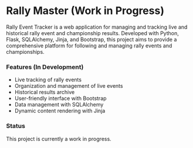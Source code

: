 # Rally Master (Work in Progress)

Rally Event Tracker is a web application for managing and tracking live and historical rally event and championship results. Developed with Python, Flask, SQLAlchemy, Jinja, and Bootstrap, this project aims to provide a comprehensive platform for following and managing rally events and championships.

### Features (In Development)
- Live tracking of rally events
- Organization and management of live events 
- Historical results archive
- User-friendly interface with Bootstrap
- Data management with SQLAlchemy
- Dynamic content rendering with Jinja

### Status
This project is currently a work in progress.
